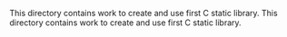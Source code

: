 This directory contains work to create and use first C static library. 
This directory contains work to create and use first C static library.
